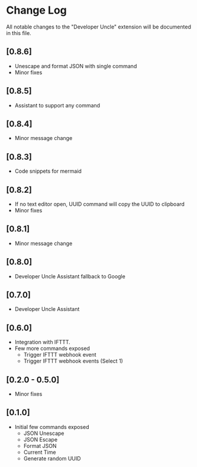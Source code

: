 # Change Log

All notable changes to the "Developer Uncle" extension will be documented in this file.

## [0.8.6]

- Unescape and format JSON with single command
- Minor fixes

## [0.8.5]

- Assistant to support any command

## [0.8.4]

- Minor message change

## [0.8.3]

- Code snippets for mermaid

## [0.8.2]

- If no text editor open, UUID command will copy the UUID to clipboard
- Minor fixes

## [0.8.1]

- Minor message change

## [0.8.0]

- Developer Uncle Assistant fallback to Google

## [0.7.0]

- Developer Uncle Assistant

## [0.6.0]

- Integration with IFTTT.
- Few more commands exposed
    - Trigger IFTTT webhook event
    - Trigger IFTTT webhook events (Select 1)

## [0.2.0 - 0.5.0]

- Minor fixes 

## [0.1.0]

- Initial few commands exposed 
    - JSON Unescape        
    - JSON Escape        
    - Format JSON        
    - Current Time        
    - Generate random UUID   